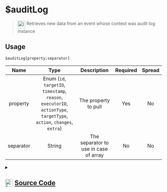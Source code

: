 # $auditLog
> <img align="top" src="https://upload.wikimedia.org/wikipedia/commons/thumb/e/e4/Infobox_info_icon.svg/160px-Infobox_info_icon.svg.png?20150409153300" alt="image" width="25" height="auto"> Retrieves new data from an event whose context was audit log instance
## Usage
```
$auditLog[property;separator]
```
| Name | Type | Description | Required | Spread
| :---: | :---: | :---: | :---: | :---: |
property | Enum (`id`, `targetID`, `timestamp`, `reason`, `executorID`, `actionType`, `targetType`, `action`, `changes`, `extra`) | The property to pull | Yes | No
separator | String | The separator to use in case of array | No | No
<details>
<summary>
    
## <img align="top" src="https://cdn4.iconfinder.com/data/icons/iconsimple-logotypes/512/github-512.png" alt="image" width="25" height="auto">  [Source Code](https://github.com/tryforge/ForgeScript-V2/blob/main/src/native/auditLog.ts)
    
</summary>
    
```ts
import { AuditProperties, AuditProperty } from "../properties/audit"
import { RoleProperties, RoleProperty } from "../properties/role"
import { ArgType, NativeFunction, Return } from "../structures"

export default new NativeFunction({
    name: "$auditLog",
    version: "1.0.3",
    description: "Retrieves new data from an event whose context was audit log instance",
    brackets: true,
    unwrap: true,
    args: [
        {
            name: "property",
            description: "The property to pull",
            rest: false,
            type: ArgType.Enum,
            enum: AuditProperty,
            required: true,
        },
        {
            name: "separator",
            description: "The separator to use in case of array",
            rest: false,
            type: ArgType.String,
        },
    ],
    execute(ctx, [prop, sep]) {
        return this.success(AuditProperties[prop](ctx.states?.audit?.new, sep))
    },
})

```
    
</details>